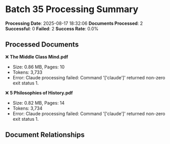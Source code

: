 # Batch 35 Processing Summary

**Processing Date**: 2025-08-17 18:32:06
**Documents Processed**: 2
**Successful**: 0
**Failed**: 2
**Success Rate**: 0.0%

## Processed Documents

❌ **The Middle Class Mind.pdf**
   - Size: 0.86 MB, Pages: 10
   - Tokens: 3,733
   - Error: Claude processing failed: Command '['claude']' returned non-zero exit status 1.

❌ **5 Philosophies of History.pdf**
   - Size: 0.82 MB, Pages: 14
   - Tokens: 3,734
   - Error: Claude processing failed: Command '['claude']' returned non-zero exit status 1.

## Document Relationships
